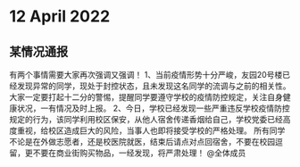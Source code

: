 # 12 April 2022

## 某情况通报
有两个事情需要大家再次强调又强调！
1、当前疫情形势十分严峻，友园20号楼已经发现异常的同学，现处于封控状态，且未发现这名同学的流调与之前的相关性。大家一定要打起十二分的警惕，提醒同学要遵守学校的疫情防控规定，关注自身健康状况，一有情况及时上报。
2、今日，学校已经发现一些严重违反学校疫情防控规定的行为，该同学利用校区保安，从他人宿舍传递香烟给自己，学校党委已经高度重视，给校区造成巨大的风险，当事人也即将接受学校的严格处理。
所有同学不论是在外做志愿者，还是校医院就医，结束后请点对点回宿舍，不要在校园逗留，更不要在商业街购买物品，一经发现，将严肃处理！ @全体成员 
